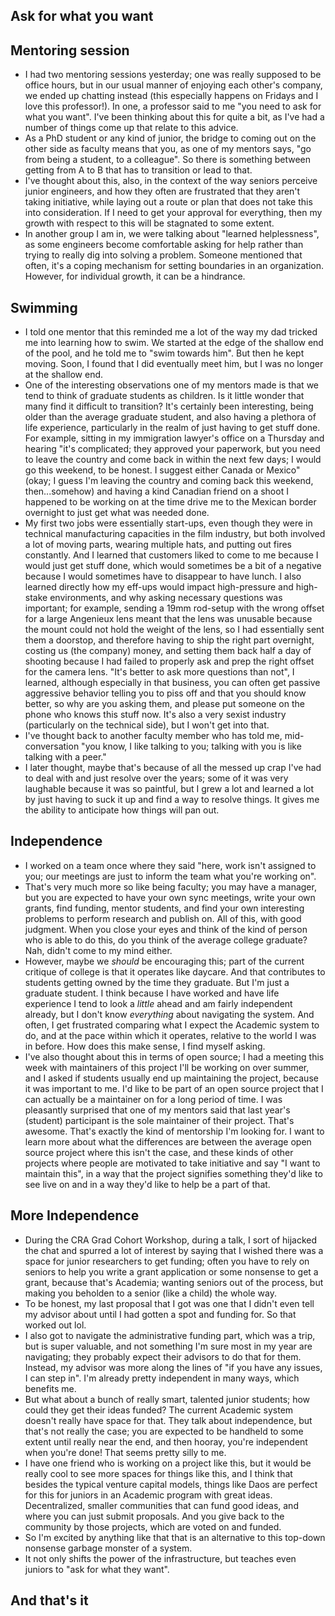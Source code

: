 ## Ask for what you want

## Mentoring session
- I had two mentoring sessions yesterday; one was really supposed to be office hours, but in our usual manner of enjoying each other's company,
we ended up chatting instead (this especially happens on Fridays and I love this professor!). In one, a professor said to me "you need to ask for what you want". 
I've been thinking about this for quite a bit, as I've had a number of things come up that relate to this advice. 
- As a PhD student or any kind of junior, the bridge to coming out on the other side as faculty means that you, as one of my mentors says,
"go from being a student, to a colleague". So there is something between getting from A to B that has to transition or lead to that. 
- I've thought about this, also, in the context of the way seniors perceive junior engineers, and how they often are frustrated that they aren't
taking initiative, while laying out a route or plan that does not take this into consideration. If I need to get your approval for everything,
then my growth with respect to this will be stagnated to some extent.
- In another group I am in, we were talking about "learned helplessness", as some engineers become comfortable asking for help rather than trying to really
dig into solving a problem. Someone mentioned that often, it's a coping mechanism for setting boundaries in an organization. However, for individual growth,
it can be a hindrance. 

## Swimming
- I told one mentor that this reminded me a lot of the way my dad tricked me into learning how to swim. We started at the edge of the shallow end
of the pool, and he told me to "swim towards him". But then he kept moving. Soon, I found that I did eventually meet him, but I was no longer at the
shallow end. 
- One of the interesting observations one of my mentors made is that we tend to think of graduate students as children. Is it little wonder that many
find it difficult to transition? It's certainly been interesting, being older than the average graduate student, and also having a plethora of life 
experience, particularly in the realm of just having to get stuff done. For example, sitting in my immigration lawyer's office on a Thursday and hearing "it's complicated;
they approved your paperwork, but you need to leave the country and come back in within the next few days; I would go this weekend, to be honest. 
I suggest either Canada or Mexico" (okay; I guess I'm leaving the country and coming back this weekend, then...somehow) and having a kind 
Canadian friend on a shoot I happened to be working on at the time drive me to the Mexican border overnight to just get what was needed done. 
- My first two jobs were essentially start-ups, even though they were in technical manufacturing capacities in the film industry, but both involved a lot of 
moving parts, wearing multiple hats, and putting out fires constantly. And I learned that customers liked to come to me because I would just get stuff done, 
which would sometimes be a bit of a negative because I would sometimes have to disappear to have lunch. I also learned directly how my eff-ups would impact
high-pressure and high-stake environments, and why asking necessary questions was important; for example, sending a 19mm rod-setup with the wrong offset for a
large Angenieux lens meant that the lens was unusable because the mount could not hold the weight of the lens, so I had essentially sent them a doorstop, and 
therefore having to ship the right part overnight, costing us (the company) money, and setting them back half a day of shooting because I had failed to properly
ask and prep the right offset for the camera lens. "It's better to ask more questions than not", I learned, although especially in that business, you can often
get passive aggressive behavior telling you to piss off and that you should know better, so why are you asking them, and please put someone on the phone who
knows this stuff now. It's also a very sexist industry (particularly on the technical side), but I won't get into that.
- I've thought back to another faculty member who has told me, mid-conversation "you know, I like talking to you; talking with you is like talking with a peer."
- I later thought, maybe that's because of all the messed up crap I've had to deal with and just resolve over the years; some of it was very laughable because
it was so paintful, but I grew a lot and learned a lot by just having to suck it up and find a way to resolve things. It gives me the ability to anticipate how
things will pan out.

## Independence
- I worked on a team once where they said "here, work isn't assigned to you; our meetings are just to inform the team what you're working on". 
- That's very much more so like being faculty; you may have a manager, but you are expected to have your own sync meetings, write your own grants, 
find funding, mentor students, and find your own interesting problems to perform research and publish on. All of this, with good judgment. When you 
close your eyes and think of the kind of person who is able to do this, do you think of the average college graduate? Nah, didn't come to my mind either.
- However, maybe we *should* be encouraging this; part of the current critique of college is that it operates like daycare. And that contributes to students
getting owned by the time they graduate. But I'm just a graduate student. I think because I have worked and have life experience I tend to look a *little* 
ahead and am fairly independent already, but I don't know *everything* about navigating the system. And often, I get frustrated comparing what I expect 
the Academic system to do, and at the pace within which it operates, relative to the world I was in before. How does this make sense, I find myself asking.
- I've also thought about this in terms of open source; I had a meeting this week with maintainers of this project I'll be working on over summer, and I asked
if students usually end up maintaining the project, because it was important to me. I'd like to be part of an open source project that I can actually be a 
maintainer on for a long period of time. I was pleasantly surprised that one of my mentors said that last year's (student) participant is the sole maintainer
of their project. That's awesome. That's exactly the kind of mentorship I'm looking for. I want to learn more about what the differences are between the average
open source project where this isn't the case, and these kinds of other projects where people are motivated to take initiative and say "I want to maintain this",
in a way that the project signifies something they'd like to see live on and in a way they'd like to help be a part of that.

## More Independence
- During the CRA Grad Cohort Workshop, during a talk, I sort of hijacked the chat and spurred a lot of interest by saying that I wished there was a space for
junior researchers to get funding; often you have to rely on seniors to help you write a grant application or some nonsense to get a grant, because that's Academia;
wanting seniors out of the process, but making you beholden to a senior (like a child) the whole way.
- To be honest, my last proposal that I got was one that I didn't even tell my advisor about until I had gotten a spot and funding for. So that worked out lol.
- I also got to navigate the administrative funding part, which was a trip, but is super valuable, and not something I'm sure most in my year are navigating; 
they probably expect their advisors to do that for them. Instead, my advisor was more along the lines of "if you have any issues, I can step in". I'm already 
pretty independent in many ways, which benefits me.
- But what about a bunch of really smart, talented junior students; how could they get their ideas funded? The current Academic system doesn't really have space
for that. They talk about independence, but that's not really the case; you are expected to be handheld to some extent until really near the end, and then 
hooray, you're independent when you're done! That seems pretty silly to me.
- I have one friend who is working on a project like this, but it would be really cool to see more spaces for things like this, and I think that besides the 
typical venture capital models, things like Daos are perfect for this for juniors in an Academic program with great ideas. Decentralized, smaller communities
that can fund good ideas, and where you can just submit proposals. And you give back to the community by those projects, which are voted on and funded.
- So I'm excited by anything like that that is an alternative to this top-down nonsense garbage monster of a system. 
- It not only shifts the power of the infrastructure, but teaches even juniors to "ask for what they want". 

## And that's it


